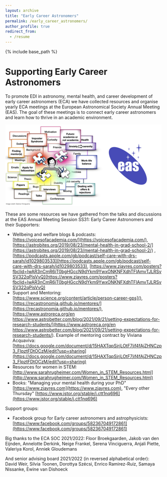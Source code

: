 ```yaml
---
layout: archive
title: "Early Career Astronomers"
permalink: /early_career_astronomers/
author_profile: true
redirect_from:
  - /resume
---
```


{% include base_path %}


Supporting Early Career Astronomers 
======

To promote EDI in astronomy, mental health, and career development of early career astronomers (ECA) we have collected resources and organise yearly ECA meetings at the European Astronomical Society Annual Meeting (EAS). The goal of these meetings is to connect early career astronomers and learn how to thrive in an academic environment.

<p float="middle">
  <img src="ECA_poster.jpeg" width="600" />
</p>

These are some resources we have gathered from the talks and discussions at the EAS Annual Meeting Session SS31: Early Career Astronomers and their Supporters:

* Wellbeing and welfare blogs & podcasts: [https://voicesofacademia.com/](https://voicesofacademia.com/), [https://astrobites.org/2019/08/23/mental-health-in-grad-school-2/](https://astrobites.org/2019/08/23/mental-health-in-grad-school-2/) , [https://podcasts.apple.com/gb/podcast/self-care-with-drs-sarah/id1029803533](https://podcasts.apple.com/gb/podcast/self-care-with-drs-sarah/id1029803533), [https://www.zjayres.com/posters?fbclid=IwAR3nCmR6iT0bgHGccN9dYkm9YwxONKNFXdhTFlAmvTJLRSvSV322qPisVvQ](https://www.zjayres.com/posters?fbclid=IwAR3nCmR6iT0bgHGccN9dYkm9YwxONKNFXdhTFlAmvTJLRSvSV322qPisVvQ)  
* Support and Mentoring:
[https://www.science.org/content/article/person-career-gps](),
[https://recastronomia.github.io/mentores/](https://recastronomia.github.io/mentores/), [https://www.astroreca.org/en 
https://www.astrobetter.com/blog/2021/09/21/setting-expectations-for-research-students/](https://www.astroreca.org/en 
https://www.astrobetter.com/blog/2021/09/21/setting-expectations-for-research-students/). Example of mentoring contract by Viviana Acquaviva:
[https://docs.google.com/document/d/15HAXTqpSirjLOtF7jif4fAjZHNCzp3_FIpztFDtOCzM/edit?usp=sharing](https://docs.google.com/document/d/15HAXTqpSirjLOtF7jif4fAjZHNCzp3_FIpztFDtOCzM/edit?usp=sharing)
* Resources for women in STEM: [http://www.sarahrugheimer.com/Women_in_STEM_Resources.html](http://www.sarahrugheimer.com/Women_in_STEM_Resources.html) 
* Books: "Managing your mental health during your PhD" [https://www.zjayres.com](https://www.zjayres.com), "Every other Thursday" [https://www.jstor.org/stable/j.ctt1nq696](https://www.jstor.org/stable/j.ctt1nq696)

Support groups:
* Facebook group for Early career astronomers and astrophysicists: [https://www.facebook.com/groups/582367049172861](https://www.facebook.com/groups/582367049172861)


Big thanks to the ECA SOC 2021/2022: Floor Broekgaarden, Jakob van den Eijnden, Annelotte Derkink, Neige Frankel, Serena Vinciguerra, Anjali Piette, Valeriya Korol, Anniek Gloudemans

And senior advising board 2021/2022 (in reversed alphabetical order): 
David Weir, Silvia Toonen, Dorottya Szécsi, Enrico Ramirez-Ruiz, Samaya Nissanke, Ewine van Dishoeck
